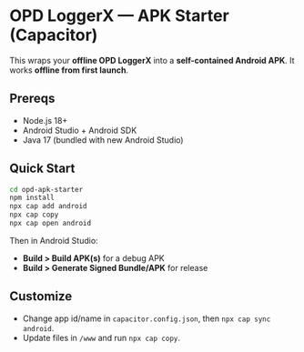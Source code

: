 # OPD LoggerX — APK Starter (Capacitor)

This wraps your **offline OPD LoggerX** into a **self-contained Android APK**. It works **offline from first launch**.

## Prereqs
- Node.js 18+
- Android Studio + Android SDK
- Java 17 (bundled with new Android Studio)

## Quick Start
```bash
cd opd-apk-starter
npm install
npx cap add android
npx cap copy
npx cap open android
```
Then in Android Studio:
- **Build > Build APK(s)** for a debug APK
- **Build > Generate Signed Bundle/APK** for release

## Customize
- Change app id/name in `capacitor.config.json`, then `npx cap sync android`.
- Update files in `/www` and run `npx cap copy`.
